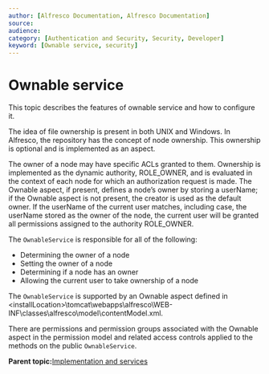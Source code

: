 ```yaml
---
author: [Alfresco Documentation, Alfresco Documentation]
source: 
audience: 
category: [Authentication and Security, Security, Developer]
keyword: [Ownable service, security]
---
```


# Ownable service

This topic describes the features of ownable service and how to configure it.

The idea of file ownership is present in both UNIX and Windows. In Alfresco, the repository has the concept of node ownership. This ownership is optional and is implemented as an aspect.

The owner of a node may have specific ACLs granted to them. Ownership is implemented as the dynamic authority, ROLE\_OWNER, and is evaluated in the context of each node for which an authorization request is made. The Ownable aspect, if present, defines a node’s owner by storing a userName; if the Ownable aspect is not present, the creator is used as the default owner. If the userName of the current user matches, including case, the userName stored as the owner of the node, the current user will be granted all permissions assigned to the authority ROLE\_OWNER.

The `OwnableService` is responsible for all of the following:

-   Determining the owner of a node
-   Setting the owner of a node
-   Determining if a node has an owner
-   Allowing the current user to take ownership of a node

The `OwnableService` is supported by an Ownable aspect defined in <installLocation\>\\tomcat\\webapps\\alfresco\\WEB-INF\\classes\\alfresco\\model\\contentModel.xml.

There are permissions and permission groups associated with the Ownable aspect in the permission model and related access controls applied to the methods on the public `OwnableService`.

**Parent topic:**[Implementation and services](../concepts/secur-implserv.md)

